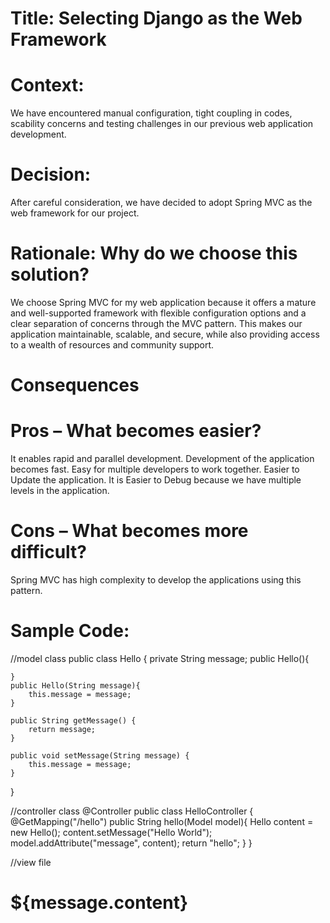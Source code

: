 
# Title: Selecting Django as the Web Framework

# Context:
We have encountered manual configuration, tight coupling in codes, scability concerns and testing challenges in our previous web application development.

# Decision:
After careful consideration, we have decided to adopt Spring MVC as the web framework for our project.

# Rationale: Why do we choose this solution?
We choose Spring MVC for my web application because it offers a mature and well-supported framework with flexible configuration options and a clear separation of concerns through the MVC pattern. This makes our application maintainable, scalable, and secure, while also providing access to a wealth of resources and community support.

# Consequences
# Pros – What becomes easier?
It enables rapid and parallel development.
Development of the application becomes fast.
Easy for multiple developers to work together.
Easier to Update the application.
It is Easier to Debug because we have multiple levels in the application.
# Cons – What becomes more difficult?
Spring MVC has high complexity to develop the applications using this pattern.


# Sample Code:

//model class
public class Hello {
    private String message;
    public Hello(){

    }
    public Hello(String message){
        this.message = message;
    }

    public String getMessage() {
        return message;
    }

    public void setMessage(String message) {
        this.message = message;
    }
}

//controller class
@Controller
public class HelloController {
   @GetMapping("/hello")
    public String hello(Model model){
       Hello content = new Hello();
       content.setMessage("Hello World");
       model.addAttribute("message", content);
       return "hello";
   }
}

//view file
<!DOCTYPE html>
<html>
<head>
    <title>Hello World</title>
</head>
<body>
    <h1>${message.content}</h1>
</body>
</html>
